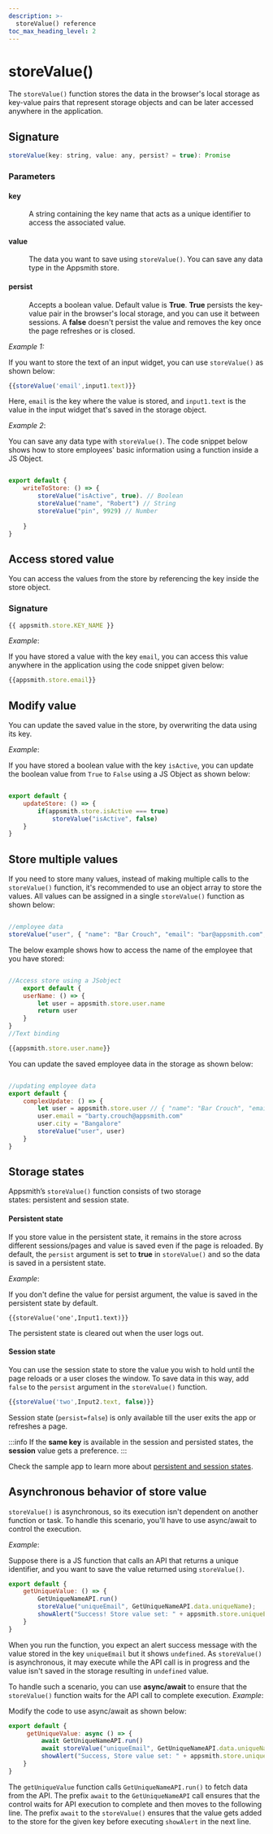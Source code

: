 ```yaml
---
description: >-
  storeValue() reference
toc_max_heading_level: 2
---
```


# storeValue()

The `storeValue()` function stores the data in the browser's local storage as key-value pairs that represent storage objects and can be later accessed anywhere in the application.

<VideoEmbed host="youtube" videoId="UUvJn8oWqNs" title="Using the StoreValue Function" caption="Using the StoreValue Function"/>

 
## Signature

```javascript
storeValue(key: string, value: any, persist? = true): Promise
```
### Parameters

#### key

<dd>

A string containing the key name that acts as a unique identifier to access the associated value.

</dd>

#### value

<dd>

The data you want to save using `storeValue()`. You can save any data type in the Appsmith store. 

</dd>

#### persist

<dd>

Accepts a boolean value. Default value is **True**. **True** persists the key-value pair in the browser's local storage, and you can use it between sessions. A **false** doesn't persist the value and removes the key once the page refreshes or is closed.

</dd>

*Example 1:* 

If you want to store the text of an input widget, you can use `storeValue()` as shown below:

```javascript
{{storeValue('email',input1.text)}}
```

Here, `email` is the key where the value is stored, and `input1.text` is the value in the input widget that's saved in the storage object.

*Example 2*:  

You can save any data type with `storeValue()`. The code snippet below shows how to store employees' basic information using a function inside a JS Object. 

```javascript

export default {
	writeToStore: () => {
		storeValue("isActive", true). // Boolean
		storeValue("name", "Robert") // String 
		storeValue("pin", 9929) // Number
	
	}
}
```
## Access stored value

You can access the values from the store by referencing the key inside the store object.

### Signature

```javascript
{{ appsmith.store.KEY_NAME }}
```
*Example*: 

If you have stored a value with the key `email`, you can access this value anywhere in the application using the code snippet given below: 

```javascript
{{appsmith.store.email}}
```

## Modify value

You can update the saved value in the store, by overwriting the data using its key. 

*Example*: 

If you have stored a boolean value with the key `isActive`, you can update the boolean value from `True` to `False` using a JS Object as shown below:

```javascript

export default {
	updateStore: () => {
		if(appsmith.store.isActive === true)
			storeValue("isActive", false) 
	}
}
```

## Store multiple values

If you need to store many values, instead of making multiple calls to the `storeValue()` function, it's recommended to use an object array to store the values. All values can be assigned in a single `storeValue()` function as shown below:

```javascript

//employee data
storeValue("user", { "name": "Bar Crouch", "email": "bar@appsmith.com", "pin": "9984"}) 
```

The below example shows how to access the name of the employee that you have stored:

```javascript

//Access store using a JSobject
    export default {
	userName: () => {
		let user = appsmith.store.user.name
		return user
	}
}
//Text binding

{{appsmith.store.user.name}}
```

You can update the saved employee data in the storage as shown below:

```javascript

//updating employee data
export default {
	complexUpdate: () => {
		let user = appsmith.store.user // { "name": "Bar Crouch", "email": "bar@appsmith.com"}
		user.email = "barty.crouch@appsmith.com"
		user.city = "Bangalore"
		storeValue("user", user)
	}
}
```

## Storage states

Appsmith’s `storeValue()` function consists of two storage states: persistent and session state.

#### Persistent state

If you store value in the persistent state, it remains in the store across different sessions/pages and value is saved even if the page is reloaded. By default, the `persist` argument is set to **true** in `storeValue()` and so the data is saved in a persistent state. 

*Example*:

If you don't define the value for persist argument, the value is saved in the persistent state by default.

```
{{storeValue('one',Input1.text)}}
```
The persistent state is cleared out when the user logs out.

#### Session state

You can use the session state to store the value you wish to hold until the page reloads or a user closes the window. To save data in this way, add `false` to the `persist` argument in the `storeValue()` function.

```javascript
{{storeValue('two',Input2.text, false)}}
```
Session state (`persist=false`) is only available till the user exits the app or refreshes a page.

:::info
If the **same key** is available in the session and persisted states, the **session** value gets a preference.
:::

Check the sample app to learn more about [persistent and session states](https://app.appsmith.com/app/appsmith-store/page1-627b8afe0b47255c28137dca).

## Asynchronous behavior of store value

`storeValue()` is asynchronous, so its execution isn't dependent on another function or task. To handle this scenario, you'll have to use async/await to control the execution.

*Example*: 

Suppose there is a JS function that calls an API that returns a unique identifier, and you want to save the value returned using `storeValue()`.

```javascript
export default {
    getUniqueValue: () => {
        GetUniqueNameAPI.run()
        storeValue("uniqueEmail", GetUniqueNameAPI.data.uniqueName);
        showAlert("Success! Store value set: " + appsmith.store.uniqueEmail);
    }
}
```

When you run the function, you expect an alert success message with the value stored in the key `uniqueEmail` but it shows `undefined`. 
As `storeValue()` is asynchronous, it may execute while the API call is in progress and the value isn't saved in the storage resulting in `undefined` value.

To handle such a scenario, you can use **async/await** to ensure that the `storeValue()` function waits for the API call to complete execution.
*Example*: 

Modify the code to use async/await as shown below:

```javascript
export default {
     getUniqueValue: async () => {
         await GetUniqueNameAPI.run()
         await storeValue("uniqueEmail", GetUniqueNameAPI.data.uniqueName);
         showAlert("Success, Store value set: " + appsmith.store.uniqueEmail);
    }
}
```

The `getUniqueValue` function calls  `GetUniqueNameAPI.run()` to fetch data from the API. The prefix `await` to the `GetUniqueNameAPI` call ensures that the control waits for API execution to complete and then moves to the following line. The prefix `await` to the `storeValue()` ensures that the value gets added to the store for the given key before executing `showAlert` in the next line.